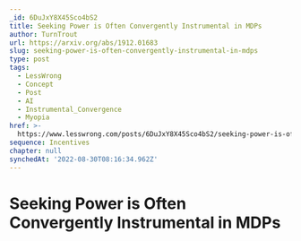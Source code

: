 ```yaml
---
_id: 6DuJxY8X45Sco4bS2
title: Seeking Power is Often Convergently Instrumental in MDPs
author: TurnTrout
url: https://arxiv.org/abs/1912.01683
slug: seeking-power-is-often-convergently-instrumental-in-mdps
type: post
tags:
  - LessWrong
  - Concept
  - Post
  - AI
  - Instrumental_Convergence
  - Myopia
href: >-
  https://www.lesswrong.com/posts/6DuJxY8X45Sco4bS2/seeking-power-is-often-convergently-instrumental-in-mdps
sequence: Incentives
chapter: null
synchedAt: '2022-08-30T08:16:34.962Z'
---
```

# Seeking Power is Often Convergently Instrumental in MDPs

